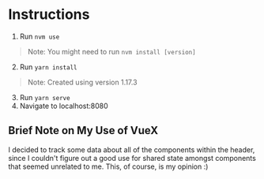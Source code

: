 # Instructions

1. Run `nvm use`
> Note: You might need to run `nvm install [version]`
2. Run `yarn install`
> Note: Created using version 1.17.3
3. Run `yarn serve`
4. Navigate to localhost:8080

## Brief Note on My Use of VueX

I decided to track some data about all of the components within the header, since I couldn't figure out a good use for shared state amongst components that seemed unrelated to me. This, of course, is my opinion :)
